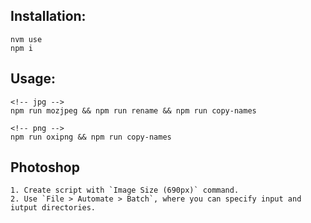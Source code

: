 ## Installation:

    nvm use
    npm i

## Usage:

    <!-- jpg -->
    npm run mozjpeg && npm run rename && npm run copy-names

    <!-- png -->
    npm run oxipng && npm run copy-names

## Photoshop

    1. Create script with `Image Size (690px)` command.
    2. Use `File > Automate > Batch`, where you can specify input and iutput directories.
